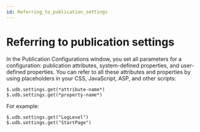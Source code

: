 ```yaml
---
id: Referring_to_publication_settings
---
```


# Referring to publication settings

In the Publication Configurations window, you set all parameters for a configuration: publication attributes, system-defined properties, and user-defined properties. You can refer to all these attributes and properties by using placeholders in your CSS, JavaScript, ASP, and other scripts:

```
$.udb.settings.get(*attribute-name*)
$.udb.settings.get(*property-name*)
```

For example:

```
$.udb.settings.get("LogLevel")
$.udb.settings.get("StartPage")
```